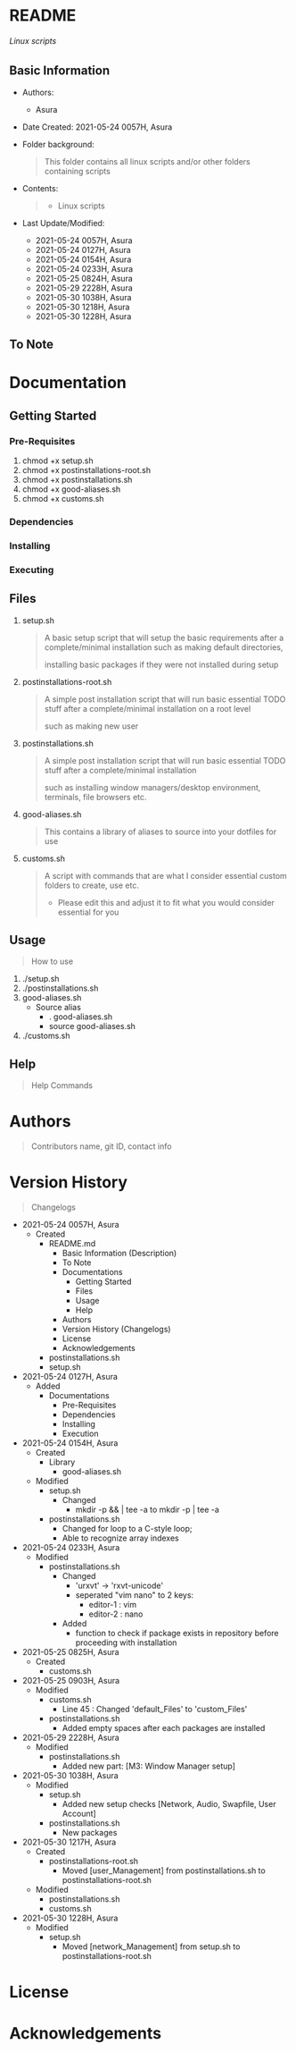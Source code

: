 # README

<h6> Linux scripts </h6>

## Basic Information

* Authors: 

  * Asura

* Date Created: 2021-05-24 0057H, Asura

* Folder background:

  > This folder contains all linux scripts and/or other folders containing scripts
  
* Contents:

  > * Linux scripts
  
* Last Update/Modified:
  * 2021-05-24 0057H, Asura
  * 2021-05-24 0127H, Asura
  * 2021-05-24 0154H, Asura
  * 2021-05-24 0233H, Asura
  * 2021-05-25 0824H, Asura
  * 2021-05-29 2228H, Asura
  * 2021-05-30 1038H, Asura
  * 2021-05-30 1218H, Asura
  * 2021-05-30 1228H, Asura

## To Note



# Documentation

## Getting Started

### Pre-Requisites

1. chmod +x setup.sh
2. chmod +x postinstallations-root.sh
3. chmod +x postinstallations.sh
4. chmod +x good-aliases.sh
5. chmod +x customs.sh

### Dependencies

### Installing

### Executing



## Files

1. setup.sh

   > A basic setup script that will setup the basic requirements after a complete/minimal installation such as making default directories, 
   >
   > installing basic packages if they were not installed during setup

2. postinstallations-root.sh

   > A simple post installation script that will run basic essential TODO stuff after a complete/minimal installation on a root level
   >
   > such as making new user

3. postinstallations.sh

   > A simple post installation script that will run basic essential TODO stuff after a complete/minimal installation
   >
   > such as installing window managers/desktop environment, terminals, file browsers etc.

4. good-aliases.sh

   > This contains a library of aliases to source into your dotfiles for use

5. customs.sh

   > A script with commands that are what I consider essential custom folders to create, use etc.
   >
   > - Please edit this and adjust it to fit what you would consider essential for you

   

## Usage

> How to use

1. ./setup.sh
2. ./postinstallations.sh
3. good-aliases.sh
   * Source alias
     * . good-aliases.sh
     * source good-aliases.sh
4. ./customs.sh



## Help

> Help Commands



# Authors

> Contributors name, git ID, contact info



# Version History

>  Changelogs

* 2021-05-24 0057H, Asura
  * Created 
    * README.md
      * Basic Information (Description)
      * To Note
      * Documentations
        * Getting Started
        * Files
        * Usage
        * Help
      * Authors
      * Version History (Changelogs)
      * License
      * Acknowledgements
    * postinstallations.sh
    * setup.sh
* 2021-05-24 0127H, Asura
  * Added
    * Documentations
      * Pre-Requisites
      * Dependencies
      * Installing
      * Execution
* 2021-05-24 0154H, Asura
  * Created
    * Library
      * good-aliases.sh
  * Modified
    * setup.sh
      * Changed 
        * mkdir -p && | tee -a to mkdir -p | tee -a 
    * postinstallations.sh
      * Changed for loop to a C-style loop; 
      * Able to recognize array indexes
* 2021-05-24 0233H, Asura
  * Modified
    * postinstallations.sh
      * Changed 
        * 'urxvt' -> 'rxvt-unicode'
        * seperated "vim nano" to 2 keys:
          * editor-1 : vim
          * editor-2 : nano
      * Added
        * function to check if package exists in repository before proceeding with installation
* 2021-05-25 0825H, Asura
  * Created
    * customs.sh
* 2021-05-25 0903H, Asura
  * Modified
    * customs.sh
      * Line 45 : Changed 'default_Files' to 'custom_Files'
    * postinstallations.sh
      * Added empty spaces after each packages are installed
* 2021-05-29 2228H, Asura
  * Modified
    * postinstallations.sh
	  * Added new part: [M3: Window Manager setup]
* 2021-05-30 1038H, Asura
  * Modified
    * setup.sh
	  * Added new setup checks [Network, Audio, Swapfile, User Account]
	* postinstallations.sh
      * New packages
* 2021-05-30 1217H, Asura
  * Created
    * postinstallations-root.sh 
	  * Moved [user_Management] from postinstallations.sh to postinstallations-root.sh
  * Modified
    * postinstallations.sh
	* customs.sh
* 2021-05-30 1228H, Asura
  * Modified
    * setup.sh
	  * Moved [network_Management] from setup.sh to postinstallations-root.sh

# License



# Acknowledgements

